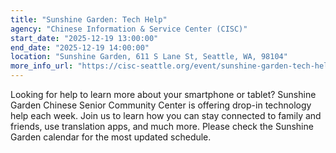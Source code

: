 ```yaml
---
title: "Sunshine Garden: Tech Help"
agency: "Chinese Information & Service Center (CISC)"
start_date: "2025-12-19 13:00:00"
end_date: "2025-12-19 14:00:00"
location: "Sunshine Garden, 611 S Lane St, Seattle, WA, 98104"
more_info_url: "https://cisc-seattle.org/event/sunshine-garden-tech-help-4/2025-12-19/"
---
```


Looking for help to learn more about your smartphone or tablet? Sunshine Garden Chinese Senior Community Center is offering drop-in technology help each week. Join us to learn how you can stay connected to family and friends, use translation apps, and much more. 
Please check the Sunshine Garden calendar for the most updated schedule. 
 
